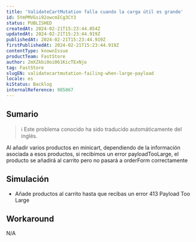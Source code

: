 ```yaml
---
title: 'ValidateCartMutation falla cuando la carga útil es grande'
id: 5YmPMVGsi92owcmICg3CY3
status: PUBLISHED
createdAt: 2024-02-21T15:23:44.054Z
updatedAt: 2024-02-21T15:23:44.919Z
publishedAt: 2024-02-21T15:23:44.919Z
firstPublishedAt: 2024-02-21T15:23:44.919Z
contentType: knownIssue
productTeam: FastStore
author: 2mXZkbi0oi061KicTExNjo
tag: FastStore
slugEN: validatecartmutation-failing-when-large-payload
locale: es
kiStatus: Backlog
internalReference: 985867
---
```


## Sumario

>ℹ️ Este problema conocido ha sido traducido automáticamente del inglés.



Al añadir varios productos en minicart, dependiendo de la información asociada a esos productos, si recibimos un error payloadTooLarge, el producto se añadirá al carrito pero no pasará a orderForm correctamente


##

## Simulación




- Añade productos al carrito hasta que recibas un error 413 Payload Too Large



## Workaround


N/A





